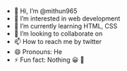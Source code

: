 - 👋 Hi, I’m @mithun965
- 👀 I’m interested in web development 
- 🌱 I’m currently learning HTML, CSS
- 💞️ I’m looking to collaborate on
- 📫 How to reach me by twitter 
- 😄 Pronouns: He
- ⚡ Fun fact: Nothing 😀 🤣 

<!---
mithun965/mithun965 is a ✨ special ✨ repository because its `README.md` (this file) appears on your GitHub profile.
You can click the Preview link to take a look at your changes.
--->

